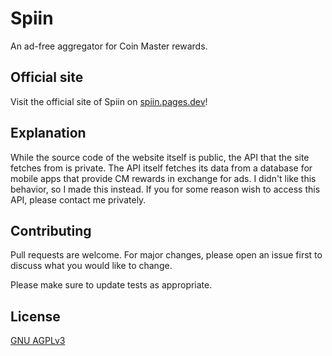 # Spiin

An ad-free aggregator for Coin Master rewards.

## Official site

Visit the official site of Spiin on [spiin.pages.dev](https://spiin.pages.dev)!

## Explanation

While the source code of the website itself is public, the API that the site fetches from is private. The API itself fetches its data from a database for mobile apps that provide CM rewards in exchange for ads. I didn't like this behavior, so I made this instead. If you for some reason wish to access this API, please contact me privately.

## Contributing

Pull requests are welcome. For major changes, please open an issue first
to discuss what you would like to change.

Please make sure to update tests as appropriate.

## License

[GNU AGPLv3](https://choosealicense.com/licenses/agpl-3.0/)
